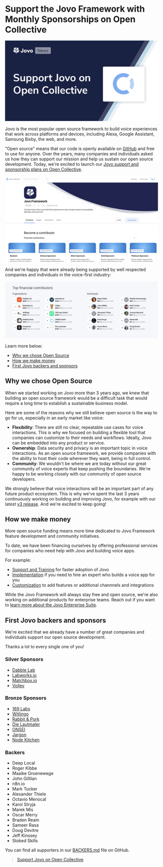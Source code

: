 # Support the Jovo Framework with Monthly Sponsorships on Open Collective

![Support and Sponsor Jovo on Open Collective](./img/jovo-open-collective.jpg "Jovo News: Introducing the Jovo Open Collective Support Page")

Jovo is the most popular open source framework to build voice experiences that work across platforms and devices, including Alexa, Google Assistant, Samsung Bixby, the web, and more.

"Open source" means that our code is openly available on [GitHub](https://github.com/jovotech/jovo-framework) and free to use for anyone. Over the years, many companies and individuals asked us how they can support our mission and help us sustain our open source development. Today, we're excited to launch our [Jovo support and sponsorship plans on Open Collective](https://opencollective.com/jovo-framework).

![Jovo Open Collective Overview](./img/jovo-collective-screenshot.jpg "Support and Sponsor Jovo on Open Collective")

And we're happy that were already being supported by well respected companies and individuals in the voice-first industry:

![Jovo Financial Contributors](./img/jovo-financial-contributors.jpg "Individuals and Companies that contributed to the Jovo Framework Collective")

Learn more below:

* [Why we chose Open Source](#why-we-chose-open-source)
* [How we make money](#how-we-make-money)
* [First Jovo backers and sponsors](#first-jovo-backers-and-sponsors)


## Why we chose Open Source

When we started working on Jovo more than 3 years ago, we knew that building an open source framework would be a difficult task that would require a long time to establish a sustainable business model.

Here are some of the reasons why we still believe open source is the way to go for us, especially in an early market like voice:

* **Flexibility**: There are still no clear, repeatable use cases for voice interactions. This is why we focused on building a flexible tool that companies can customize to their needs and workflows. Ideally, Jovo can be embedded into any product or service.
* **Ownership**: Data security and privacy is an important topic in voice interactions. As an open source framework, we provide companies with the ability to host their code wherever they want, being in full control.
* **Community**: We wouldn't be where we are today without our great community of voice experts that keep pushing the boundaries. We're happy to be working closely with our community of open source developers.


We strongly believe that voice interactions will be an important part of any future product ecosystem. This is why we've spent the last 3 years continuously working on building and improving Jovo, for example with our latest [v3 release](https://www.context-first.com/introducing-jovo-v3-the-voice-layer/). And we're excited to keep going!


## How we make money

More open source funding means more time dedicated to Jovo Framework feature development and community initiatives.

To date, we have been financing ourselves by offering professional services for companies who need help with Jovo and building voice apps.

For example:
* [Support and Training](https://www.jovo.tech/services/support-training) for faster adoption of Jovo
*  [Implementation](https://www.jovo.tech/services/implementation) if you need to hire an expert who builds a voice app for you
* [Customization](https://www.jovo.tech/services/customization) to add features or additional channnels and integrations

While the Jovo Framework will always stay free and open source, we're also working on additional products for enterprise teams. Reach out if you want to [learn more about the Jovo Enterprise Suite](https://www.jovo.tech/enterprise-suite). 



## First Jovo backers and sponsors

We're excited that we already have a number of great companies and individuals support our open source development.

Thanks a lot to every single one of you!

### Silver Sponsors

* [Dabble Lab](https://www.dabblelab.com/)
* [Labworks.io](https://www.labworks.io/)
* [Matchbox.io](https://matchbox.io/)
* [Volley](https://volleythat.com/)

### Bronze Sponsors
* [169 Labs](https://www.169labs.com/)
* [Witlingo](https://www.witlingo.com/)
* [Rabbit & Pork](https://wearerabbitandpork.com/)
* [Die Lautmaler](https://www.die-lautmaler.de/)
* [ONSEI](https://www.onsei.de/)
* [Jargon](https://jargon.com/)
* [Node Kitchen](https://node.kitchen/)


### Backers

* Deep Local
* Roger Kibbe
* Maaike Groenewege
* John Gillilan
* n8n.io
* Mark Tucker
* Alexander Thiele
* Octavio Menocal
* Karol Stryja
* Marek Mis
* Oscar Merry
* Braden Ream
* Sameer Rasa
* Doug Devitre
* Jeff Kinssey
* Stoked Skills


You can find all supporters in our [BACKERS.md](https://github.com/jovotech/jovo-framework/blob/master/BACKERS.md) file on GitHub.

> [Support Jovo on Open Collective](https://opencollective.com/jovo-framework)


<!--[metadata]: { "description": "Find out how you can support the Jovo Open Source Framework development on Open Collective. Join other sponsors and backers here.", "author": "jan-koenig", "tags": "Releases", "og-image": "https://www.jovo.tech/img/news/2020-06-26-jovo-support-sponsoring/jovo-open-collective.jpg" }-->
